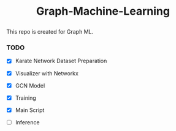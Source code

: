 # <p align="center"> Graph-Machine-Learning </p>
This repo is created for Graph ML.



### TODO
* [x] Karate Network Dataset Preparation
* [x] Visualizer with Networkx
* [x] GCN Model 
* [x] Training
* [x] Main Script
* [ ] Inference

